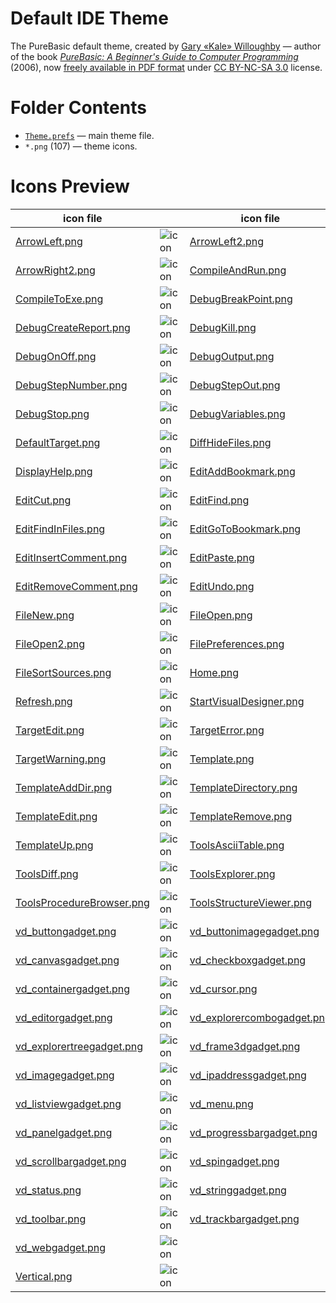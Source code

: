 # Default IDE Theme

The PureBasic default theme, created by [Gary «Kale» Willoughby] — author of the book _[PureBasic: A Beginner's Guide to Computer Programming]_ (2006), now [freely available in PDF format] under [CC BY-NC-SA 3.0] license.

# Folder Contents

- [`Theme.prefs`](./Theme.prefs) — main theme file.
- `*.png` (107) — theme icons.

# Icons Preview

|          icon file          |                                    |          icon file           |                                     |          icon file          |                                    |
|-----------------------------|------------------------------------|------------------------------|-------------------------------------|-----------------------------|------------------------------------|
| [ArrowLeft.png]             | ![icon][ArrowLeft.png]             | [ArrowLeft2.png]             | ![icon][ArrowLeft2.png]             | [ArrowRight.png]            | ![icon][ArrowRight.png]            |
| [ArrowRight2.png]           | ![icon][ArrowRight2.png]           | [CompileAndRun.png]          | ![icon][CompileAndRun.png]          | [CompilerOptions.png]       | ![icon][CompilerOptions.png]       |
| [CompileToExe.png]          | ![icon][CompileToExe.png]          | [DebugBreakPoint.png]        | ![icon][DebugBreakPoint.png]        | [DebugContinue.png]         | ![icon][DebugContinue.png]         |
| [DebugCreateReport.png]     | ![icon][DebugCreateReport.png]     | [DebugKill.png]              | ![icon][DebugKill.png]              | [DebugMemoryViewer.png]     | ![icon][DebugMemoryViewer.png]     |
| [DebugOnOff.png]            | ![icon][DebugOnOff.png]            | [DebugOutput.png]            | ![icon][DebugOutput.png]            | [DebugStep.png]             | ![icon][DebugStep.png]             |
| [DebugStepNumber.png]       | ![icon][DebugStepNumber.png]       | [DebugStepOut.png]           | ![icon][DebugStepOut.png]           | [DebugStepOver.png]         | ![icon][DebugStepOver.png]         |
| [DebugStop.png]             | ![icon][DebugStop.png]             | [DebugVariables.png]         | ![icon][DebugVariables.png]         | [DebugWatchList.png]        | ![icon][DebugWatchList.png]        |
| [DefaultTarget.png]         | ![icon][DefaultTarget.png]         | [DiffHideFiles.png]          | ![icon][DiffHideFiles.png]          | [DisabledTarget.png]        | ![icon][DisabledTarget.png]        |
| [DisplayHelp.png]           | ![icon][DisplayHelp.png]           | [EditAddBookmark.png]        | ![icon][EditAddBookmark.png]        | [EditCopy.png]              | ![icon][EditCopy.png]              |
| [EditCut.png]               | ![icon][EditCut.png]               | [EditFind.png]               | ![icon][EditFind.png]               | [EditFindAndReplace.png]    | ![icon][EditFindAndReplace.png]    |
| [EditFindInFiles.png]       | ![icon][EditFindInFiles.png]       | [EditGoToBookmark.png]       | ![icon][EditGoToBookmark.png]       | [EditGoToLineNumber.png]    | ![icon][EditGoToLineNumber.png]    |
| [EditInsertComment.png]     | ![icon][EditInsertComment.png]     | [EditPaste.png]              | ![icon][EditPaste.png]              | [EditRedo.png]              | ![icon][EditRedo.png]              |
| [EditRemoveComment.png]     | ![icon][EditRemoveComment.png]     | [EditUndo.png]               | ![icon][EditUndo.png]               | [FileClose.png]             | ![icon][FileClose.png]             |
| [FileNew.png]               | ![icon][FileNew.png]               | [FileOpen.png]               | ![icon][FileOpen.png]               | [FileOpen1.png]             | ![icon][FileOpen1.png]             |
| [FileOpen2.png]             | ![icon][FileOpen2.png]             | [FilePreferences.png]        | ![icon][FilePreferences.png]        | [FileSave.png]              | ![icon][FileSave.png]              |
| [FileSortSources.png]       | ![icon][FileSortSources.png]       | [Home.png]                   | ![icon][Home.png]                   | [MultipleFiles.png]         | ![icon][MultipleFiles.png]         |
| [Refresh.png]               | ![icon][Refresh.png]               | [StartVisualDesigner.png]    | ![icon][StartVisualDesigner.png]    | [TargetAdd.png]             | ![icon][TargetAdd.png]             |
| [TargetEdit.png]            | ![icon][TargetEdit.png]            | [TargetError.png]            | ![icon][TargetError.png]            | [TargetRemove.png]          | ![icon][TargetRemove.png]          |
| [TargetWarning.png]         | ![icon][TargetWarning.png]         | [Template.png]               | ![icon][Template.png]               | [TemplateAdd.png]           | ![icon][TemplateAdd.png]           |
| [TemplateAddDir.png]        | ![icon][TemplateAddDir.png]        | [TemplateDirectory.png]      | ![icon][TemplateDirectory.png]      | [TemplateDown.png]          | ![icon][TemplateDown.png]          |
| [TemplateEdit.png]          | ![icon][TemplateEdit.png]          | [TemplateRemove.png]         | ![icon][TemplateRemove.png]         | [TemplateRemoveDir.png]     | ![icon][TemplateRemoveDir.png]     |
| [TemplateUp.png]            | ![icon][TemplateUp.png]            | [ToolsAsciiTable.png]        | ![icon][ToolsAsciiTable.png]        | [ToolsColorPicker.png]      | ![icon][ToolsColorPicker.png]      |
| [ToolsDiff.png]             | ![icon][ToolsDiff.png]             | [ToolsExplorer.png]          | ![icon][ToolsExplorer.png]          | [ToolsFileViewer.png]       | ![icon][ToolsFileViewer.png]       |
| [ToolsProcedureBrowser.png] | ![icon][ToolsProcedureBrowser.png] | [ToolsStructureViewer.png]   | ![icon][ToolsStructureViewer.png]   | [ToolsVariableViewer.png]   | ![icon][ToolsVariableViewer.png]   |
| [vd_buttongadget.png]       | ![icon][vd_buttongadget.png]       | [vd_buttonimagegadget.png]   | ![icon][vd_buttonimagegadget.png]   | [vd_calendargadget.png]     | ![icon][vd_calendargadget.png]     |
| [vd_canvasgadget.png]       | ![icon][vd_canvasgadget.png]       | [vd_checkboxgadget.png]      | ![icon][vd_checkboxgadget.png]      | [vd_comboboxgadget.png]     | ![icon][vd_comboboxgadget.png]     |
| [vd_containergadget.png]    | ![icon][vd_containergadget.png]    | [vd_cursor.png]              | ![icon][vd_cursor.png]              | [vd_dategadget.png]         | ![icon][vd_dategadget.png]         |
| [vd_editorgadget.png]       | ![icon][vd_editorgadget.png]       | [vd_explorercombogadget.png] | ![icon][vd_explorercombogadget.png] | [vd_explorerlistgadget.png] | ![icon][vd_explorerlistgadget.png] |
| [vd_explorertreegadget.png] | ![icon][vd_explorertreegadget.png] | [vd_frame3dgadget.png]       | ![icon][vd_frame3dgadget.png]       | [vd_hyperlinkgadget.png]    | ![icon][vd_hyperlinkgadget.png]    |
| [vd_imagegadget.png]        | ![icon][vd_imagegadget.png]        | [vd_ipaddressgadget.png]     | ![icon][vd_ipaddressgadget.png]     | [vd_listicongadget.png]     | ![icon][vd_listicongadget.png]     |
| [vd_listviewgadget.png]     | ![icon][vd_listviewgadget.png]     | [vd_menu.png]                | ![icon][vd_menu.png]                | [vd_optiongadget.png]       | ![icon][vd_optiongadget.png]       |
| [vd_panelgadget.png]        | ![icon][vd_panelgadget.png]        | [vd_progressbargadget.png]   | ![icon][vd_progressbargadget.png]   | [vd_scrollareagadget.png]   | ![icon][vd_scrollareagadget.png]   |
| [vd_scrollbargadget.png]    | ![icon][vd_scrollbargadget.png]    | [vd_spingadget.png]          | ![icon][vd_spingadget.png]          | [vd_splittergadget.png]     | ![icon][vd_splittergadget.png]     |
| [vd_status.png]             | ![icon][vd_status.png]             | [vd_stringgadget.png]        | ![icon][vd_stringgadget.png]        | [vd_textgadget.png]         | ![icon][vd_textgadget.png]         |
| [vd_toolbar.png]            | ![icon][vd_toolbar.png]            | [vd_trackbargadget.png]      | ![icon][vd_trackbargadget.png]      | [vd_treegadget.png]         | ![icon][vd_treegadget.png]         |
| [vd_webgadget.png]          | ![icon][vd_webgadget.png]          |                              |                                     |                             |                                    |
| [Vertical.png]              | ![icon][Vertical.png]              |                              |                                     |                             |                                    |


<!-----------------------------------------------------------------------------
                               REFERENCE LINKS
------------------------------------------------------------------------------>

<!-- PB Beginner's Guide -->

[PureBasic: A Beginner's Guide to Computer Programming]: https://web.archive.org/web/20071012170409/http://pb-beginners.co.uk:80/ "See the book web page on Wayback Machine"

[freely available in PDF format]: http://www.purearea.net/pb/download/PureBasicBook.pdf "Free PDF eBook at PureArea.net (direct link)"

[CC BY-NC-SA 3.0]: https://creativecommons.org/licenses/by-nc-sa/3.0/ "View the Creative Commons Attribution-NonCommercial-ShareAlike 3.0 Unported license"

<!-- people -->

[Gary «Kale» Willoughby]: https://www.purebasic.fr/english/memberlist.php?mode=viewprofile&u=34 "Visit Gary «Kale» Willoughby's profile on the PureBasic Forums"

<!-- icons files -->

[ArrowLeft.png]: ./ArrowLeft.png
[ArrowLeft2.png]: ./ArrowLeft2.png
[ArrowRight.png]: ./ArrowRight.png
[ArrowRight2.png]: ./ArrowRight2.png
[CompileAndRun.png]: ./CompileAndRun.png
[CompilerOptions.png]: ./CompilerOptions.png
[CompileToExe.png]: ./CompileToExe.png
[DebugBreakPoint.png]: ./DebugBreakPoint.png
[DebugContinue.png]: ./DebugContinue.png
[DebugCreateReport.png]: ./DebugCreateReport.png
[DebugKill.png]: ./DebugKill.png
[DebugMemoryViewer.png]: ./DebugMemoryViewer.png
[DebugOnOff.png]: ./DebugOnOff.png
[DebugOutput.png]: ./DebugOutput.png
[DebugStep.png]: ./DebugStep.png
[DebugStepNumber.png]: ./DebugStepNumber.png
[DebugStepOut.png]: ./DebugStepOut.png
[DebugStepOver.png]: ./DebugStepOver.png
[DebugStop.png]: ./DebugStop.png
[DebugVariables.png]: ./DebugVariables.png
[DebugWatchList.png]: ./DebugWatchList.png
[DefaultTarget.png]: ./DefaultTarget.png
[DiffHideFiles.png]: ./DiffHideFiles.png
[DisabledTarget.png]: ./DisabledTarget.png
[DisplayHelp.png]: ./DisplayHelp.png
[EditAddBookmark.png]: ./EditAddBookmark.png
[EditCopy.png]: ./EditCopy.png
[EditCut.png]: ./EditCut.png
[EditFind.png]: ./EditFind.png
[EditFindAndReplace.png]: ./EditFindAndReplace.png
[EditFindInFiles.png]: ./EditFindInFiles.png
[EditGoToBookmark.png]: ./EditGoToBookmark.png
[EditGoToLineNumber.png]: ./EditGoToLineNumber.png
[EditInsertComment.png]: ./EditInsertComment.png
[EditPaste.png]: ./EditPaste.png
[EditRedo.png]: ./EditRedo.png
[EditRemoveComment.png]: ./EditRemoveComment.png
[EditUndo.png]: ./EditUndo.png
[FileClose.png]: ./FileClose.png
[FileNew.png]: ./FileNew.png
[FileOpen.png]: ./FileOpen.png
[FileOpen1.png]: ./FileOpen1.png
[FileOpen2.png]: ./FileOpen2.png
[FilePreferences.png]: ./FilePreferences.png
[FileSave.png]: ./FileSave.png
[FileSortSources.png]: ./FileSortSources.png
[Home.png]: ./Home.png
[MultipleFiles.png]: ./MultipleFiles.png
[Refresh.png]: ./Refresh.png
[StartVisualDesigner.png]: ./StartVisualDesigner.png
[TargetAdd.png]: ./TargetAdd.png
[TargetEdit.png]: ./TargetEdit.png
[TargetError.png]: ./TargetError.png
[TargetRemove.png]: ./TargetRemove.png
[TargetWarning.png]: ./TargetWarning.png
[Template.png]: ./Template.png
[TemplateAdd.png]: ./TemplateAdd.png
[TemplateAddDir.png]: ./TemplateAddDir.png
[TemplateDirectory.png]: ./TemplateDirectory.png
[TemplateDown.png]: ./TemplateDown.png
[TemplateEdit.png]: ./TemplateEdit.png
[TemplateRemove.png]: ./TemplateRemove.png
[TemplateRemoveDir.png]: ./TemplateRemoveDir.png
[TemplateUp.png]: ./TemplateUp.png
[ToolsAsciiTable.png]: ./ToolsAsciiTable.png
[ToolsColorPicker.png]: ./ToolsColorPicker.png
[ToolsDiff.png]: ./ToolsDiff.png
[ToolsExplorer.png]: ./ToolsExplorer.png
[ToolsFileViewer.png]: ./ToolsFileViewer.png
[ToolsProcedureBrowser.png]: ./ToolsProcedureBrowser.png
[ToolsStructureViewer.png]: ./ToolsStructureViewer.png
[ToolsVariableViewer.png]: ./ToolsVariableViewer.png
[vd_buttongadget.png]: ./vd_buttongadget.png
[vd_buttonimagegadget.png]: ./vd_buttonimagegadget.png
[vd_calendargadget.png]: ./vd_calendargadget.png
[vd_canvasgadget.png]: ./vd_canvasgadget.png
[vd_checkboxgadget.png]: ./vd_checkboxgadget.png
[vd_comboboxgadget.png]: ./vd_comboboxgadget.png
[vd_containergadget.png]: ./vd_containergadget.png
[vd_cursor.png]: ./vd_cursor.png
[vd_dategadget.png]: ./vd_dategadget.png
[vd_editorgadget.png]: ./vd_editorgadget.png
[vd_explorercombogadget.png]: ./vd_explorercombogadget.png
[vd_explorerlistgadget.png]: ./vd_explorerlistgadget.png
[vd_explorertreegadget.png]: ./vd_explorertreegadget.png
[vd_frame3dgadget.png]: ./vd_frame3dgadget.png
[vd_hyperlinkgadget.png]: ./vd_hyperlinkgadget.png
[vd_imagegadget.png]: ./vd_imagegadget.png
[vd_ipaddressgadget.png]: ./vd_ipaddressgadget.png
[vd_listicongadget.png]: ./vd_listicongadget.png
[vd_listviewgadget.png]: ./vd_listviewgadget.png
[vd_menu.png]: ./vd_menu.png
[vd_optiongadget.png]: ./vd_optiongadget.png
[vd_panelgadget.png]: ./vd_panelgadget.png
[vd_progressbargadget.png]: ./vd_progressbargadget.png
[vd_scrollareagadget.png]: ./vd_scrollareagadget.png
[vd_scrollbargadget.png]: ./vd_scrollbargadget.png
[vd_spingadget.png]: ./vd_spingadget.png
[vd_splittergadget.png]: ./vd_splittergadget.png
[vd_status.png]: ./vd_status.png
[vd_stringgadget.png]: ./vd_stringgadget.png
[vd_textgadget.png]: ./vd_textgadget.png
[vd_toolbar.png]: ./vd_toolbar.png
[vd_trackbargadget.png]: ./vd_trackbargadget.png
[vd_treegadget.png]: ./vd_treegadget.png
[vd_webgadget.png]: ./vd_webgadget.png
[Vertical.png]: ./Vertical.png

<!-- EOF -->
